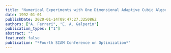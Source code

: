 ```yaml
---
title: "Numerical Experiments with One Dimensional Adaptive Cubic Algorithm"
date: 1992-01-01
publishDate: 2020-01-14T09:47:27.325086Z
authors: ["A. Ferrari", "E. A. Galperin"]
publication_types: ["1"]
abstract: ""
featured: false
publication: "*Fourth SIAM Conference on Optimization*"
---
```


